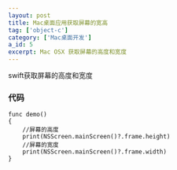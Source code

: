 ```yaml
---
layout: post
title: Mac桌面应用获取屏幕的宽高
tag: ['object-c']
category: ['Mac桌面开发']
a_id: 5
excerpt: Mac OSX 获取屏幕的高度和宽度
---
```


swift获取屏幕的高度和宽度

### 代码
```
func demo()
{
    //屏幕的高度
    print(NSScreen.mainScreen()?.frame.height)
    //屏幕的宽度
    print(NSScreen.mainScreen()?.frame.width)
}
```
